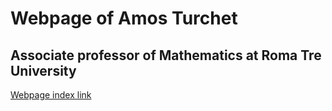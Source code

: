 # Webpage of Amos Turchet

## Associate professor of Mathematics at Roma Tre University

[Webpage index link](https://amosturchet.github.io)
